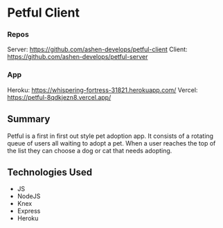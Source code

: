 # Petful Client
### Repos
Server: https://github.com/ashen-develops/petful-client
Client: https://github.com/ashen-develops/petful-server
### App
Heroku: https://whispering-fortress-31821.herokuapp.com/
Vercel: https://petful-8qdkjezn8.vercel.app/
## Summary
Petful is a first in first out style pet adoption app. It consists of a rotating queue of users all waiting to adopt a pet. When a user reaches the top of the list they can choose a dog or cat that needs adopting.

## Technologies Used
* JS
* NodeJS
* Knex
* Express
* Heroku
